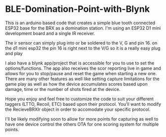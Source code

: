 # BLE-Domination-Point-with-Blynk

This is an arduino based code that creates a simple blue tooth connected ESP32 base for the BRX as a domination station. 
I'm using an ESP32 D1 mini development board and a single IR receiver.

The ir sensor can simply plug into or be soldered to the V, G and pin 16. on the d1 mini esp32 the pin 16 is right next to the V/G so it is a really easy plug and play

I also have a blynk app/project that is accessible for you to use to set the options/functions. The app also receives the scor reporting live in game and
allows for you to stop/pause and reset the game when starting a new one. There are many other features as well like setting capture limitations for the 
game play as well as how the device accumulates scores based upon damage, time or the number of shots fired at the device. 

Hope you enjoy and feel free to customize the code to suit your different taggers (LTTO, Recoil, ETC) based upon their protocol. You'll want to modify the
RecieveBRXIr object in order to accomodate your specific protocol. 

I'll be likely modifying soon to allow for more points for capturing as well to have one device control the others OTA for one scoring system for multiple points.

